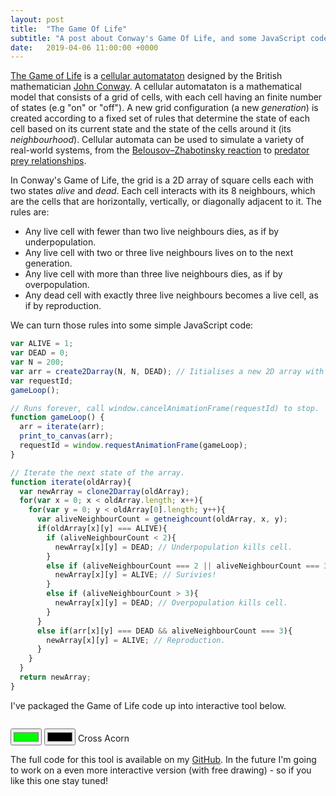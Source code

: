 ```yaml
---
layout: post
title:  "The Game Of Life"
subtitle: "A post about Conway's Game Of Life, and some JavaScript code to simulate it."
date:   2019-04-06 11:00:00 +0000
---
```


<a class="blue-link" href="https://en.wikipedia.org/wiki/Conway%27s_Game_of_Life">The Game of Life</a> is a <a class="blue-link" href="https://en.wikipedia.org/wiki/Cellular_automaton">cellular automataton</a> designed by the British mathematician <a class="blue-link" href="https://en.wikipedia.org/wiki/John_Horton_Conway">John Conway</a>. A cellular automataton is a mathematical model that consists of a grid of cells, with each cell having an finite number of states (e.g "on" or "off"). A new grid configuration (a new *generation*) is created according to a fixed set of rules that determine the state of each cell based on its current state and the state of the cells around it (its *neighbourhood*). Cellular automata can be used to simulate a variety of real-world systems, from the <a class="blue-link" href="https://en.wikipedia.org/wiki/Belousov%E2%80%93Zhabotinsky_reaction">Belousov–Zhabotinsky reaction</a> to <a class="blue-link" href="https://blogs.msdn.microsoft.com/calvin_hsia/2014/09/30/fish-vs-sharks-predator-prey-simulation/">predator prey relationships</a>.

In Conway's Game of Life, the grid is a 2D array of square cells each with two states *alive* and *dead*. Each cell interacts with its 8 neighbours, which are the cells that are horizontally, vertically, or diagonally adjacent to it. The rules are:

* Any live cell with fewer than two live neighbours dies, as if by underpopulation.
* Any live cell with two or three live neighbours lives on to the next generation.
* Any live cell with more than three live neighbours dies, as if by overpopulation.
* Any dead cell with exactly three live neighbours becomes a live cell, as if by reproduction.

We can turn those rules into some simple JavaScript code:

```javascript
var ALIVE = 1;
var DEAD = 0;
var N = 200;
var arr = create2Darray(N, N, DEAD); // Iitialises a new 2D array with array values set to 0.
var requestId;
gameLoop();

// Runs forever, call window.cancelAnimationFrame(requestId) to stop.
function gameLoop() {
  arr = iterate(arr);
  print_to_canvas(arr);
  requestId = window.requestAnimationFrame(gameLoop);
}

// Iterate the next state of the array.
function iterate(oldArray){
  var newArray = clone2Darray(oldArray);
  for(var x = 0; x < oldArray.length; x++){
    for(var y = 0; y < oldArray[0].length; y++){
      var aliveNeighbourCount = getneighcount(oldArray, x, y);
      if(oldArray[x][y] === ALIVE){
        if (aliveNeighbourCount < 2){
          newArray[x][y] = DEAD; // Underpopulation kills cell.
        }
        else if (aliveNeighbourCount === 2 || aliveNeighbourCount === 3){
          newArray[x][y] = ALIVE; // Surivies!
        }
        else if (aliveNeighbourCount > 3){
          newArray[x][y] = DEAD; // Overpopulation kills cell.
        }
      }
      else if(arr[x][y] === DEAD && aliveNeighbourCount === 3){
        newArray[x][y] = ALIVE; // Reproduction.
      }
    }
  }
  return newArray;
}
```

I've packaged the Game of Life code up into interactive tool below.

<div style="overflow-x: scroll;">
    <canvas id="myCanvas"></canvas>
</div>
<div style="margin-top:1em;">
    <input id="color1" type="color" value="#00ff00" class="form-control"/>
    <input id="color2" type="color" value="#000000" class="form-control"/>
    <a aria-label="start" id="start" class="button"><i class="fas fa-play"></i></a><a aria-label="stop" id="stop" class="button"><i class="fas fa-pause"></i></a>
    <a id="cross" class="button">Cross</a>
    <a id="acorn" class="button">Acorn</a>
</div>

The full code for this tool is available on my <a href="https://github.com/george-pearson" class="blue-link">GitHub</a>. In the future I'm going to work on a even more interactive version (with free drawing) - so if you like this one stay tuned!
